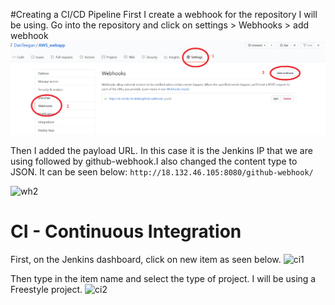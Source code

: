 #Creating a CI/CD Pipeline
First I create a webhook for the repository I will be using. Go into the repository and click on settings > Webhooks > add webhook
![wh1](images/wh1.png)

Then I added the payload URL. In this case it is the Jenkins IP that we are using followed by github-webhook.I also changed the content type to JSON. It can be seen below:
``` http://18.132.46.105:8080/github-webhook/ ```

![wh2](images/wh2.png)

# CI - Continuous Integration

First, on the Jenkins dashboard, click on new item as seen below.
![ci1](images/ci1.png)

Then type in the item name and select the type of project. I will be using a Freestyle project.
![ci2](images/ci2.png)

